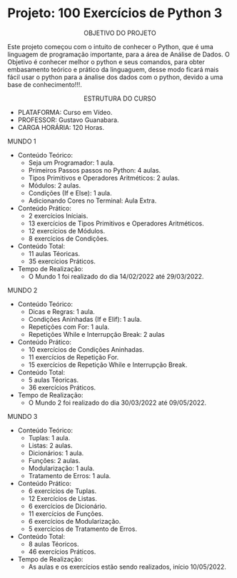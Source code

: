 # Projeto:  100 Exercícios de Python 3

<p align="center"> OBJETIVO DO PROJETO </p>
Este projeto começou com o intuito de conhecer o Python, que é uma linguagem de programação importante,
para a área de Análise de Dados. O Objetivo é conhecer melhor o python e seus comandos, para obter embasamento teórico e prático da linguaguem,
desse modo ficará mais fácil usar o python para a ánalise dos dados com o python, devido a uma base de conhecimento!!!.

<p> </p>
<p align=center> ESTRUTURA DO CURSO </p>

 - PLATAFORMA: Curso em Vídeo.
 - PROFESSOR:  Gustavo Guanabara.
 - CARGA HORÁRIA: 120 Horas.

MUNDO 1
 - Conteúdo Teórico: 
   - Seja um Programador: 1 aula. 
   - Primeiros Passos passos no Python: 4 aulas. 
   - Tipos Primitivos e Operadores Aritméticos: 2 aulas. 
   - Módulos: 2 aulas. 
   - Condições (If e Else): 1 aula.
   - Adicionando Cores no Terminal:  Aula Extra.
 - Conteúdo Prático:
   - 2 exercícios Iníciais.
   - 13 exercícios de Tipos Primitivos e Operadores Aritméticos.
   - 12 exercícios de Módulos.
   - 8 exercícios de Condições.
- Conteúdo Total:
   - 11 aulas Téoricas.
   - 35 exercícios Práticos. 
- Tempo de Realização:
   - O Mundo 1 foi realizado do dia 14/02/2022 até 29/03/2022.

MUNDO 2
 - Conteúdo Teórico: 
   - Dicas e Regras: 1 aula.
   - Condições Aninhadas (If e Elif): 1 aula. 
   - Repetições com For: 1 aula.
   - Repetições While e  Interrupção Break: 2 aulas
 - Conteúdo Prático:
   - 10 exercícios de Condições Aninhadas.
   - 11 exercícios de Repetição For.
   - 15 exercícios de Repetição While e Interrupção Break.
- Conteúdo Total:
   - 5 aulas Téoricas.
   - 36 exercícios Práticos. 
- Tempo de Realização:
   - O Mundo 2 foi realizado do dia 30/03/2022 até 09/05/2022. 

MUNDO 3
 - Conteúdo Teórico: 
   - Tuplas: 1 aula. 
   - Listas: 2 aulas. 
   - Dicionários: 1 aula. 
   - Funções: 2 aulas. 
   - Modularização: 1 aula.
   - Tratamento de Erros: 1 aula.
 - Conteúdo Prático:
   - 6 exercícios de Tuplas.
   - 12 Exercícios de Listas.
   - 6 exercícios de Dicionário.
   - 11 exercícios de Funções.
   - 6 exercícios de Modularização.
   - 5 exercícios de Tratamento de Erros.
- Conteúdo Total:
   - 8 aulas Téoricos.
   - 46 exercícios Práticos. 
- Tempo de Realização:
   - As aulas e os exercícios estão sendo realizados, início 10/05/2022.
